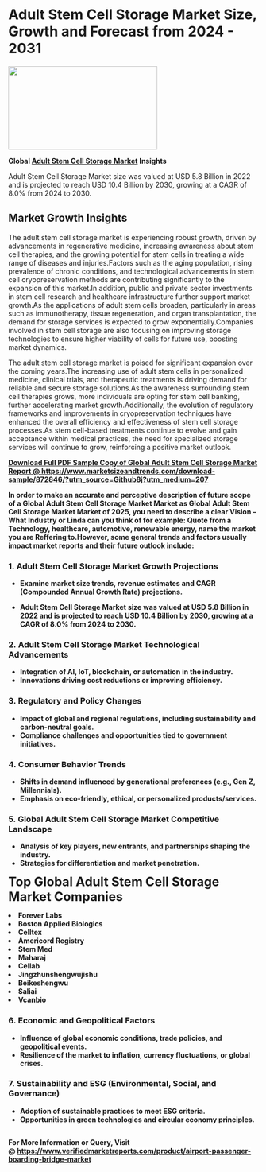 <H1>Adult Stem Cell Storage Market Size, Growth and Forecast from 2024 - 2031</H1><img class="aligncenter size-medium wp-image-584254" src="https://thirdeyenews.in/wp-content/uploads/2024/09/Global-Market-Research-300x168.jpeg" alt="" width="300" height="168" /><p><strong>Global&nbsp;<a href="https://www.marketsizeandtrends.com/download-sample/872846/?utm_source=Github8j?utm_medium=207">Adult Stem Cell Storage Market</a> Insights</strong></p><p>Adult Stem Cell Storage Market size was valued at USD 5.8 Billion in 2022 and is projected to reach USD 10.4 Billion by 2030, growing at a CAGR of 8.0% from 2024 to 2030.</p><p><h2>Market Growth Insights</h2> <p>The adult stem cell storage market is experiencing robust growth, driven by advancements in regenerative medicine, increasing awareness about stem cell therapies, and the growing potential for stem cells in treating a wide range of diseases and injuries.Factors such as the aging population, rising prevalence of chronic conditions, and technological advancements in stem cell cryopreservation methods are contributing significantly to the expansion of this market.In addition, public and private sector investments in stem cell research and healthcare infrastructure further support market growth.As the applications of adult stem cells broaden, particularly in areas such as immunotherapy, tissue regeneration, and organ transplantation, the demand for storage services is expected to grow exponentially.Companies involved in stem cell storage are also focusing on improving storage technologies to ensure higher viability of cells for future use, boosting market dynamics.</p> <p><strong><a href="#"></a></strong></p> <p>The adult stem cell storage market is poised for significant expansion over the coming years.The increasing use of adult stem cells in personalized medicine, clinical trials, and therapeutic treatments is driving demand for reliable and secure storage solutions.As the awareness surrounding stem cell therapies grows, more individuals are opting for stem cell banking, further accelerating market growth.Additionally, the evolution of regulatory frameworks and improvements in cryopreservation techniques have enhanced the overall efficiency and effectiveness of stem cell storage processes.As stem cell-based treatments continue to evolve and gain acceptance within medical practices, the need for specialized storage services will continue to grow, reinforcing a positive market outlook.</p> <p><strong><a href="#"></p><p><span class=""><strong>Download Full PDF Sample Copy of Global Adult Stem Cell Storage Market Report</strong> @ <a href="https://www.marketsizeandtrends.com/download-sample/872846/?utm_source=Github8j?utm_medium=207" target="_blank">https://www.marketsizeandtrends.com/download-sample/872846/?utm_source=Github8j?utm_medium=207</a></span></p><p>In order to make an accurate and perceptive description of future scope of a Global&nbsp;Adult Stem Cell Storage Market Market as Global&nbsp;Adult Stem Cell Storage Market Market of 2025, you need to describe a clear Vision &ndash; What Industry or Linda can you think of for example: Quote from a Technology, healthcare, automotive, renewable energy, name the market you are Reffering to.However, some general trends and factors usually impact market reports and their future outlook include:</p><h3>1.&nbsp;<strong>Adult Stem Cell Storage Market Growth Projections</strong></h3><ul><li>Examine market size trends, revenue estimates and CAGR (Compounded Annual Growth Rate) projections.</li><li><p>Adult Stem Cell Storage Market size was valued at USD 5.8 Billion in 2022 and is projected to reach USD 10.4 Billion by 2030, growing at a CAGR of 8.0% from 2024 to 2030.</p></li></ul><h3>2.&nbsp;<strong>Adult Stem Cell Storage Market Technological Advancements</strong></h3><ul><li>Integration of AI, IoT, blockchain, or automation in the industry.</li><li>Innovations driving cost reductions or improving efficiency.</li></ul><h3>3.&nbsp;<strong>Regulatory and Policy Changes</strong></h3><ul><li>Impact of global and regional regulations, including sustainability and carbon-neutral goals.</li><li>Compliance challenges and opportunities tied to government initiatives.</li></ul><h3>4.&nbsp;<strong>Consumer Behavior Trends</strong></h3><ul><li>Shifts in demand influenced by generational preferences (e.g., Gen Z, Millennials).</li><li>Emphasis on eco-friendly, ethical, or personalized products/services.</li></ul><h3>5.&nbsp;<strong>Global Adult Stem Cell Storage Market Competitive Landscape</strong></h3><ul><li>Analysis of key players, new entrants, and partnerships shaping the industry.</li><li>Strategies for differentiation and market penetration.</li></ul><p data-pm-slice="1 1 []"><span style="color: inherit; font-family: inherit; font-size: 25px;">Top Global Adult Stem Cell Storage Market Companies</span></p><div class="" data-test-id=""><p><li>Forever Labs</li><li> Boston Applied Biologics</li><li> Celltex</li><li> Americord Registry</li><li> Stem Med</li><li> Maharaj</li><li> Cellab</li><li> Jingzhunshengwujishu</li><li> Beikeshengwu</li><li> Saliai</li><li> Vcanbio</li></p></div><h3>6.&nbsp;<strong>Economic and Geopolitical Factors</strong></h3><ul><li>Influence of global economic conditions, trade policies, and geopolitical events.</li><li>Resilience of the market to inflation, currency fluctuations, or global crises.</li></ul><h3>7.&nbsp;<strong>Sustainability and ESG (Environmental, Social, and Governance)</strong></h3><ul><li>Adoption of sustainable practices to meet ESG criteria.</li><li>Opportunities in green technologies and circular economy principles.</li></ul><h2><strong style="font-size: 14px;">For More Information or Query, Visit @&nbsp;</strong><a style="background-color: #ffffff; font-size: 14px;" href="https://www.marketsizeandtrends.com/report/adult-stem-cell-storage-market/" target="_blank">https://www.verifiedmarketreports.com/product/airport-passenger-boarding-bridge-market</a></h2>
